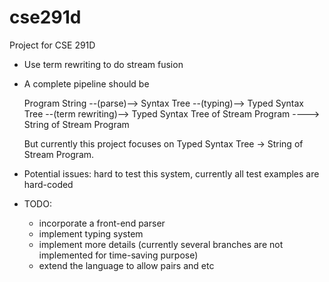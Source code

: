 # cse291d
Project for CSE 291D

* Use term rewriting to do stream fusion
* A complete pipeline should be 

    Program String --(parse)-->
    Syntax Tree --(typing)-->
    Typed Syntax Tree --(term rewriting)-->
    Typed Syntax Tree of Stream Program ---->
    String of Stream Program
  
  But currently this project focuses on Typed Syntax Tree -> String of Stream Program.
* Potential issues: hard to test this system, currently all test examples are hard-coded
* TODO:
  * incorporate a front-end parser
  * implement typing system
  * implement more details (currently several branches are not implemented for time-saving purpose)
  * extend the language to allow pairs and etc
